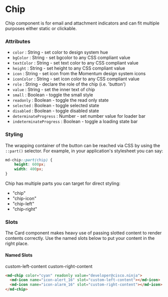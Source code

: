 # Chip

Chip component is for email and attachment indicators and can fit multiple purposes either static or clickable.

### Attributes

- `color` : String - set color to design system hue
- `bgColor` : String - set bgcolor to any CSS compliant value
- `textColor` : String - set text color to any CSS compliant value
- `height` : String - set height to any CSS compliant value
- `icon` : String - set icon from the Momentum design system icons
- `iconColor` : String - set icon color to any CSS compliant value
- `role` : String - declare the role of the chip (i.e. 'button')
- `value` : String - set the inner text of chip
- `small` : Boolean - toggle the small style
- `readonly` : Boolean - toggle the read only state
- `selected` : Boolean - toggle selected state
- `disabled` : Boolean - toggle disabled state
- `determinateProgress` : Number - set number value for loader bar
- `indeterminateProgress` : Boolean - toggle a loading state bar

### Styling

The wrapping container of the button can be reached via CSS by using the `::part()` selector. For example, in your application's stylesheet you can say:

```CSS
md-chip::part(chip) {
    height: 600px;
    width: 400px;
}
```

Chip has multiple parts you can target for direct styling:

- "chip"
- "chip-icon"
- "chip-left"
- "chip-right"

### Slots

The Card component makes heavy use of passing slotted content to render contents correctly. Use the named slots below to put your content in the right place.

#### Named Slots

custom-left-content
custom-right-content

```html
<md-chip color="cyan" readonly value="developer@cisco.ninja">
  <md-icon name="icon-alert_16" slot="custom-left-content"></md-icon>
  <md-icon name="icon-alarm_16" slot="custom-right-content"></md-icon>
</md-chip>
```
